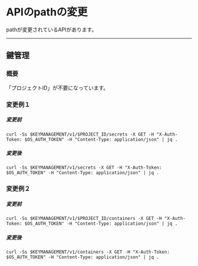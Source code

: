 # APIのpathの変更

pathが変更されているAPIがあります。

------



## 鍵管理

### 概要

「プロジェクトID」が不要になっています。

### 変更例１

##### 変更前

```
curl -Ss $KEYMANAGEMENT/v1/$PROJECT_ID/secrets -X GET -H "X-Auth-Token: $OS_AUTH_TOKEN" -H "Content-Type: application/json" | jq .
```

##### 変更後

```
curl -Ss $KEYMANAGEMENT/v1/secrets -X GET -H "X-Auth-Token: $OS_AUTH_TOKEN" -H "Content-Type: application/json" | jq .
```

### 変更例２

##### 変更前

```
curl -Ss $KEYMANAGEMENT/v1/$PROJECT_ID/containers -X GET -H "X-Auth-Token: $OS_AUTH_TOKEN" -H "Content-Type: application/json" | jq .
```

##### 変更後

```
curl -Ss $KEYMANAGEMENT/v1/containers -X GET -H "X-Auth-Token: $OS_AUTH_TOKEN" -H "Content-Type: application/json" | jq .
```

